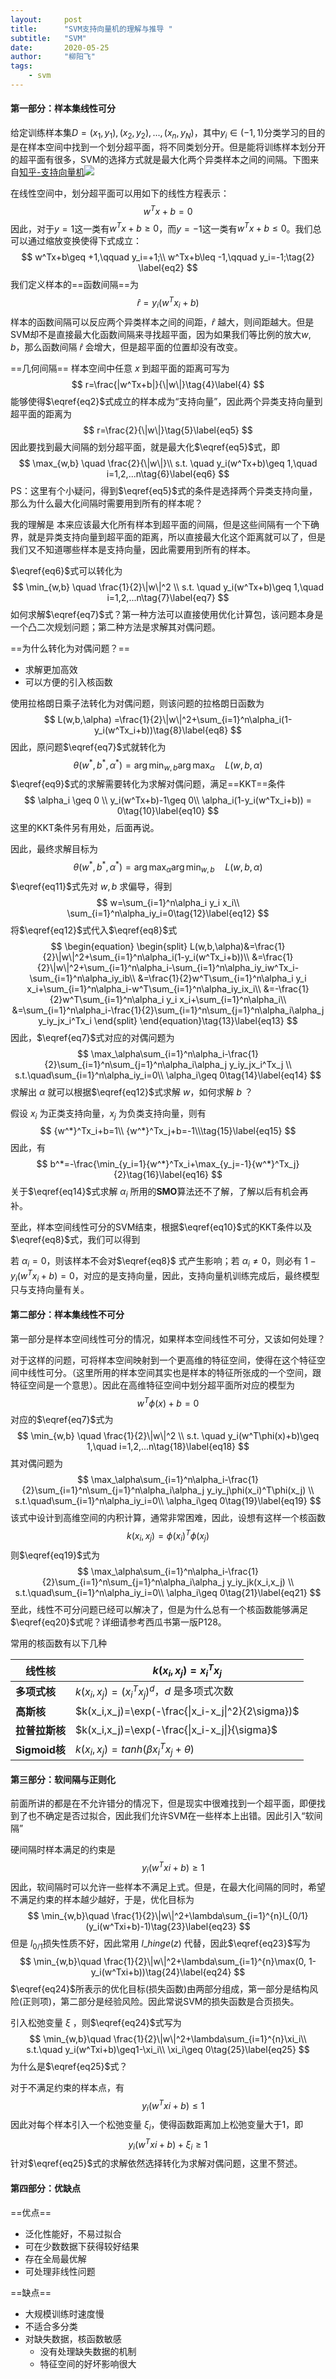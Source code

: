```yaml
---
layout:     post
title:      "SVM支持向量机的理解与推导 "
subtitle:   "SVM"
date:       2020-05-25
author:     "柳阳飞"
tags:
    - svm
---
```


#### 第一部分：样本集线性可分

给定训练样本集$D={(x_1,y_1),(x_2,y_2),...,(x_n,y_N)}$，其中$y_i\in{(-1, 1)}$分类学习的目的是在样本空间中找到一个划分超平面，将不同类划分开。但是能将训练样本划分开的超平面有很多，SVM的选择方式就是最大化两个异类样本之间的间隔。下图来自[知乎-支持向量机](https://zhuanlan.zhihu.com/p/31886934)![](C:\Users\liuyangfei\Desktop\svm.png)

在线性空间中，划分超平面可以用如下的线性方程表示：
$$
w^Tx+b=0 \tag{1} \label{eq1}
$$
因此，对于$y=1$这一类有$w^Tx+b\geq 0$，而$y=-1$这一类有$w^Tx+b\leq 0$。我们总可以通过缩放变换使得下式成立：
$$
w^Tx+b\geq +1,\qquad y_i=+1;\\
w^Tx+b\leq -1,\qquad y_i=-1;\tag{2} \label{eq2}
$$
我们定义样本的==函数间隔==为
$$
\hat r = y_i(w^Tx_i+b)\tag{3}\label{eq3}
$$
样本的函数间隔可以反应两个异类样本之间的间距，$\hat r$ 越大，则间距越大。但是SVM却不是直接最大化函数间隔来寻找超平面，因为如果我们等比例的放大$w,b$，那么函数间隔 $\hat r$ 会增大，但是超平面的位置却没有改变。

==几何间隔== 样本空间中任意 $x$ 到超平面的距离可写为
$$
r=\frac{|w^Tx+b|}{\|w\|}\tag{4}\label{4}
$$
能够使得$\eqref{eq2}$式成立的样本成为“支持向量”，因此两个异类支持向量到超平面的距离为
$$
r=\frac{2}{\|w\|}\tag{5}\label{eq5}
$$
因此要找到最大间隔的划分超平面，就是最大化$\eqref{eq5}$式，即
$$
\max_{w,b} \quad \frac{2}{\|w\|}\\
s.t. \quad y_i(w^Tx+b)\geq 1,\quad i=1,2,...n\tag{6}\label{eq6}
$$
PS：这里有个小疑问，得到$\eqref{eq5}$式的条件是选择两个异类支持向量，那么为什么最大化间隔时需要用到所有的样本呢？

我的理解是 本来应该最大化所有样本到超平面的间隔，但是这些间隔有一个下确界，就是异类支持向量到超平面的距离，所以直接最大化这个距离就可以了，但是我们又不知道哪些样本是支持向量，因此需要用到所有的样本。

$\eqref{eq6}$式可以转化为
$$
\min_{w,b} \quad \frac{1}{2}\|w\|^2 \\
s.t. \quad y_i(w^Tx+b)\geq 1,\quad i=1,2,...n\tag{7}\label{eq7}
$$
如何求解$\eqref{eq7}$式？第一种方法可以直接使用优化计算包，该问题本身是一个凸二次规划问题；第二种方法是求解其对偶问题。

==为什么转化为对偶问题？==

- 求解更加高效
- 可以方便的引入核函数

使用拉格朗日乘子法转化为对偶问题，则该问题的拉格朗日函数为
$$
L(w,b,\alpha) =\frac{1}{2}\|w\|^2+\sum_{i=1}^n\alpha_i(1-y_i(w^Tx_i+b))\tag{8}\label{eq8}
$$
因此，原问题$\eqref{eq7}$式就转化为
$$
\theta(w^*,b^*,\alpha^*)=\arg\min_{w,b}\arg\max_\alpha \quad L(w,b,\alpha)\tag{9}\label{eq9}
$$
$\eqref{eq9}$式的求解需要转化为求解对偶问题，满足==KKT==条件
$$
\alpha_i \geq 0 \\
y_i(w^Tx+b)-1\geq 0\\
\alpha_i(1-y_i(w^Tx_i+b)) = 0\tag{10}\label{eq10}
$$
这里的KKT条件另有用处，后面再说。

因此，最终求解目标为
$$
\theta(w^*,b^*,\alpha^*)=\arg\max_\alpha\arg\min_{w,b} \quad L(w,b,\alpha)\tag{11}\label{eq11}
$$
$\eqref{eq11}$式先对 $w,b$ 求偏导，得到
$$
w=\sum_{i=1}^n\alpha_i y_i x_i\\
\sum_{i=1}^n\alpha_iy_i=0\tag{12}\label{eq12}
$$
将$\eqref{eq12}$式代入$\eqref{eq8}$式
$$
\begin{equation}
\begin{split}
L(w,b,\alpha)&=\frac{1}{2}\|w\|^2+\sum_{i=1}^n\alpha_i(1-y_i(w^Tx_i+b))\\
&=\frac{1}{2}\|w\|^2+\sum_{i=1}^n\alpha_i-\sum_{i=1}^n\alpha_iy_iw^Tx_i-\sum_{i=1}^n\alpha_iy_ib\\
&=\frac{1}{2}w^T\sum_{i=1}^n\alpha_i y_i x_i+\sum_{i=1}^n\alpha_i-w^T\sum_{i=1}^n\alpha_iy_ix_i\\
&=-\frac{1}{2}w^T\sum_{i=1}^n\alpha_i y_i x_i+\sum_{i=1}^n\alpha_i\\
&=\sum_{i=1}^n\alpha_i-\frac{1}{2}\sum_{i=1}^n\sum_{j=1}^n\alpha_i\alpha_j y_iy_jx_i^Tx_i
\end{split}
\end{equation}\tag{13}\label{eq13}
$$
因此，$\eqref{eq7}$式对应的对偶问题为
$$
\max_\alpha\sum_{i=1}^n\alpha_i-\frac{1}{2}\sum_{i=1}^n\sum_{j=1}^n\alpha_i\alpha_j y_iy_jx_i^Tx_j \\
s.t.\quad\sum_{i=1}^n\alpha_iy_i=0\\
\alpha_i\geq 0\tag{14}\label{eq14}
$$
求解出 $\alpha$ 就可以根据$\eqref{eq12}$式求解 $w$，如何求解 $b$ ？

假设 $x_i$ 为正类支持向量，$x_j$ 为负类支持向量，则有
$$
{w^*}^Tx_i+b=1\\
{w^*}^Tx_j+b=-1\\\tag{15}\label{eq15}
$$
因此，有
$$
b^*=-\frac{\min_{y_i=1}{w^*}^Tx_i+\max_{y_j=-1}{w^*}^Tx_j}{2}\tag{16}\label{eq16}
$$
关于$\eqref{eq14}$式求解 $\alpha_i$ 所用的**SMO**算法还不了解，了解以后有机会再补。

至此，样本空间线性可分的SVM结束，根据$\eqref{eq10}$式的KKT条件以及$\eqref{eq8}$式，我们可以得到

若 $\alpha_i =0$，则该样本不会对$\eqref{eq8}$ 式产生影响；若 $\alpha_i\neq0$，则必有 $1-y_i(w^Tx_i+b)=0$，对应的是支持向量，因此，支持向量机训练完成后，最终模型只与支持向量有关。

#### 第二部分：样本集线性不可分

第一部分是样本空间线性可分的情况，如果样本空间线性不可分，又该如何处理？

对于这样的问题，可将样本空间映射到一个更高维的特征空间，使得在这个特征空间中线性可分。（这里所用的样本空间其实也是样本的特征所张成的一个空间，跟特征空间是一个意思）。因此在高维特征空间中划分超平面所对应的模型为
$$
w^T\phi(x)+b=0\tag{17}\label{eq17}
$$
对应的$\eqref{eq7}$式为
$$
\min_{w,b} \quad \frac{1}{2}\|w\|^2 \\
s.t. \quad y_i(w^T\phi(x)+b)\geq 1,\quad i=1,2,...n\tag{18}\label{eq18}
$$
其对偶问题为
$$
\max_\alpha\sum_{i=1}^n\alpha_i-\frac{1}{2}\sum_{i=1}^n\sum_{j=1}^n\alpha_i\alpha_j y_iy_j\phi(x_i)^T\phi(x_j) \\
s.t.\quad\sum_{i=1}^n\alpha_iy_i=0\\
\alpha_i\geq 0\tag{19}\label{eq19}
$$
该式中设计到高维空间的内积计算，通常非常困难，因此，设想有这样一个核函数
$$
k(x_i,x_j)=\phi(x_i)^T\phi(x_j)\tag{20}\label{eq20}
$$
则$\eqref{eq19}$式为
$$
\max_\alpha\sum_{i=1}^n\alpha_i-\frac{1}{2}\sum_{i=1}^n\sum_{j=1}^n\alpha_i\alpha_j y_iy_jk(x_i,x_j) \\
s.t.\quad\sum_{i=1}^n\alpha_iy_i=0\\
\alpha_i\geq 0\tag{21}\label{eq21}
$$
至此，线性不可分问题已经可以解决了，但是为什么总有一个核函数能够满足$\eqref{eq20}$式呢？详细请参考西瓜书第一版P128。

常用的核函数有以下几种

| 线性核         | $k(x_i,x_j)=x_i^Tx_j$                             |
| -------------- | ------------------------------------------------- |
| **多项式核**   | $k(x_i,x_j)=(x_i^Tx_j)^d$，$d$ 是多项式次数       |
| **高斯核**     | $k(x_i,x_j)=\exp(-\frac{\|x_i-x_j\|^2}{2\sigma})$ |
| **拉普拉斯核** | $k(x_i,x_j)=\exp(-\frac{\|x_i-x_j\|}{\sigma}$     |
| **Sigmoid核**  | $k(x_i,x_j)=tanh(\beta x_i^Tx_j+\theta)$          |

#### 第三部分：软间隔与正则化

前面所讲的都是在不允许错分的情况下，但是现实中很难找到一个超平面，即便找到了也不确定是否过拟合，因此我们允许SVM在一些样本上出错。因此引入“软间隔”

硬间隔时样本满足的约束是
$$
\quad y_i(w^Txi+b)\geq 1\tag{22}\label{eq22}
$$
因此，软间隔时可以允许一些样本不满足上式。但是，在最大化间隔的同时，希望不满足约束的样本越少越好，于是，优化目标为
$$
\min_{w,b}\quad \frac{1}{2}\|w\|^2+\lambda\sum_{i=1}^{n}l_{0/1}(y_i(w^Txi+b)-1)\tag{23}\label{eq23}
$$
但是 $l_{0/1}$损失性质不好，因此常用 $l\_{hinge}(z)$ 代替，因此$\eqref{eq23}$写为
$$
\min_{w,b}\quad \frac{1}{2}\|w\|^2+\lambda\sum_{i=1}^{n}\max(0, 1-y_i(w^Txi+b))\tag{24}\label{eq24}
$$
$\eqref{eq24}$所表示的优化目标(损失函数)由两部分组成，第一部分是结构风险(正则项)，第二部分是经验风险。因此常说SVM的损失函数是合页损失。

引入松弛变量 $\xi$ ，则$\eqref{eq24}$式写为
$$
\min_{w,b}\quad \frac{1}{2}\|w\|^2+\lambda\sum_{i=1}^{n}\xi_i\\
s.t.\quad y_i(w^Txi+b)\geq1-\xi_i\\
\xi_i\geq 0\tag{25}\label{eq25}
$$
为什么是$\eqref{eq25}$式？

对于不满足约束的样本点，有
$$
\quad y_i(w^Txi+b)\leq 1\tag{26}\label{eq26}
$$
因此对每个样本引入一个松弛变量 $\xi_i$，使得函数距离加上松弛变量大于1，即
$$
y_i(w^Txi+b)+\xi_i \geq 1\tag{27}\label{eq27}
$$
针对$\eqref{eq25}$式的求解依然选择转化为求解对偶问题，这里不赘述。

#### 第四部分：优缺点

==优点==

- 泛化性能好，不易过拟合
- 可在少数数据下获得较好结果
- 存在全局最优解
- 可处理非线性问题

==缺点==

- 大规模训练时速度慢
- 不适合多分类
- 对缺失数据，核函数敏感
  - 没有处理缺失数据的机制
  - 特征空间的好坏影响很大